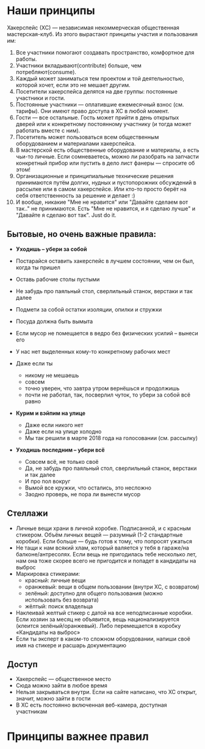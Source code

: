 Наши принципы
=============

Хакерспейс (ХС) — независимая некоммерческая общественная мастерская-клуб. Из этого вырастают принципы участия и пользования им:

1. Все участники помогают создавать пространство, комфортное для работы.
2. Участники вкладывают(contribute) больше, чем потребляют(consume).
3. Каждый может заниматься тем проектом и той деятельностью, которой хочет, если это не мешает другим.
4. Посетители хакерспейса делятся на две группы: постоянные участники и гости.
5. Постоянные участники — оплатившие ежемесячный взнос (см. тарифы). Они имеют право доступа в ХС в любой момент.
6. Гости — все остальные. Гость может прийти в день открытых дверей или к конкретному постоянному участнику (и тогда может работать вместе с ним).
7. Посетитель может пользоваться всем общественным оборудованием и материалами хакерспейса.
8. В мастерской есть общественные оборудование и материалы, а есть чьи-то личные. Если сомневаетесь, можно ли разобрать на запчасти конкретный прибор или пустить в дело лист фанеры — спросите об этом!
9. Организационные и принципиальные технические решения принимаются путём долгих, нудных и пустопорожних обсуждений в рассылке или в самом хакерспейсе. Или кто-то просто берёт на себя ответственность за решение и делает :)
10. И вообще, никакие "Мне не нравится" или "Давайте сделаем вот так.." не принимаются. Есть "Мне не нравится, и я сделаю лучше" и "Давайте я сделаю вот так". Just do it.


Бытовые, но очень важные правила:
---------------------------------

* **Уходишь – убери за собой**
* Постарайся оставить хакерспейс в лучшем состоянии, чем он был, когда ты пришел
* Оставь рабочие столы пустыми
* Не забудь про паяльный стол, сверлильный станок, верстаки и так далее
* Подмети за собой остатки изоляции, опилки и стружки
* Посуда должна быть вымыта
* Если мусор не помещается в ведро без физических усилий – вынеси его
* У нас нет выделенных кому-то конкретному рабочих мест
* Даже если ты
  - никому не мешаешь
  - совсем
  - точно уверен, что завтра утром вернёшься и продолжишь
  - почти не работал, так, посверлил чуток, то убери за собой всё равно
  
  
* **Курим и вэйпим на улице**
  - Даже если никого нет
  - Даже если на улице холодно
  - Мы так решили в марте 2018 года на голосовании (см. рассылку) 
  
  
* **Уходишь последним – убери всё**
  - Cовсем всё, не только своё
  - Да, не забудь про паяльный стол, сверлильный станок, верстаки и так далее
  - И про пол вокруг
  - Вымой все кружки, что остались, это несложно
  - Заодно проверь, не пора ли вынести мусор

Стеллажи
--------

* Личные вещи храни в личной коробке. Подписанной, и с красным стикером. Объём личных вещей — разумный (1-2 стандартные коробки). Если больше — будь готов к тому, что попросят ужаться
* Не тащи к нам всякий хлам, который валяется у тебя в гараже/на балконе/антресолях. Если вещь не пригодилась тебе несколько лет, нам она тоже скорее всего не пригодится и попадет в кандидаты на выброс
* Маркировка стикерами:
  - красный: личные вещи
  - оранжевый: вещи в общем пользовании (внутри ХС, с возвратом)
  - зелёный: доступно для общего пользования (можно использовать без возврата)
  - жёлтый: поиск владельца
* Наклеивай желтый стикер с датой на все неподписанные коробки. Если хозяин за месяц не объявится, вещь национализируется (клеится зелёный/оранжевый). Либо перемещается в коробку «Кандидаты на выброс»
* Если ты эксперт в каком-то сложном оборудовании, напиши своё имя на стикере и расшарь документацию

Доступ
------
* Хакерспейс — общественное место
* Сюда можно зайти в любое время
* Нельзя закрываться внутри. Если на сайте написано, что ХС открыт, значит, можно зайти в гости
* В ХС есть постоянно включенная веб-камера, доступная участникам

Принципы важнее правил
======================
